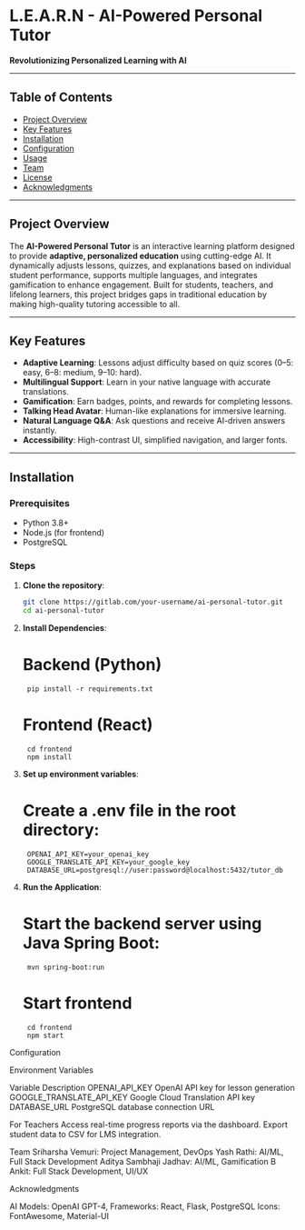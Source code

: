 # L.E.A.R.N - AI-Powered Personal Tutor
  
**Revolutionizing Personalized Learning with AI**

---

## Table of Contents
- [Project Overview](#project-overview)
- [Key Features](#key-features)
- [Installation](#installation)
- [Configuration](#configuration)
- [Usage](#usage)
- [Team](#team)
- [License](#license)
- [Acknowledgments](#acknowledgments)

---

## Project Overview
The **AI-Powered Personal Tutor** is an interactive learning platform designed to provide **adaptive, personalized education** using cutting-edge AI. It dynamically adjusts lessons, quizzes, and explanations based on individual student performance, supports multiple languages, and integrates gamification to enhance engagement. Built for students, teachers, and lifelong learners, this project bridges gaps in traditional education by making high-quality tutoring accessible to all.

---

## Key Features
- **Adaptive Learning**: Lessons adjust difficulty based on quiz scores (0–5: easy, 6–8: medium, 9–10: hard).  
- **Multilingual Support**: Learn in your native language with accurate translations.  
- **Gamification**: Earn badges, points, and rewards for completing lessons.  
- **Talking Head Avatar**: Human-like explanations for immersive learning.  
- **Natural Language Q&A**: Ask questions and receive AI-driven answers instantly.  
- **Accessibility**: High-contrast UI, simplified navigation, and larger fonts.  

---

## Installation
### Prerequisites
- Python 3.8+
- Node.js (for frontend)
- PostgreSQL

### Steps
1. **Clone the repository**:
   ```bash
   git clone https://gitlab.com/your-username/ai-personal-tutor.git
   cd ai-personal-tutor
2. **Install Dependencies**:
    # Backend (Python)
        pip install -r requirements.txt
    # Frontend (React)
        cd frontend
        npm install
3. **Set up environment variables**:
    # Create a .env file in the root directory:
        OPENAI_API_KEY=your_openai_key
        GOOGLE_TRANSLATE_API_KEY=your_google_key
        DATABASE_URL=postgresql://user:password@localhost:5432/tutor_db
4. **Run the Application**:
    # Start the backend server using Java Spring Boot:
        mvn spring-boot:run
    # Start frontend
        cd frontend
        npm start
        
Configuration

Environment Variables

Variable	Description
OPENAI_API_KEY	OpenAI API key for lesson generation
GOOGLE_TRANSLATE_API_KEY	Google Cloud Translation API key
DATABASE_URL	PostgreSQL database connection URL

For Teachers
Access real-time progress reports via the dashboard.
Export student data to CSV for LMS integration.

Team
Sriharsha Vemuri: Project Management, DevOps
Yash Rathi: AI/ML, Full Stack Development
Aditya Sambhaji Jadhav: AI/ML, Gamification
B Ankit: Full Stack Development, UI/UX

Acknowledgments

AI Models: OpenAI GPT-4,
Frameworks: React, Flask, PostgreSQL
Icons: FontAwesome, Material-UI
